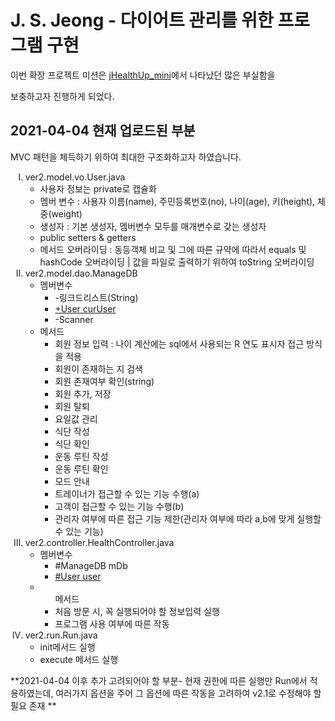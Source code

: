 # J. S. Jeong - 다이어트 관리를 위한 프로그램 구현

이번 확장 프로젝트 미션은 <a href="https://github.com/hy6219/jHealthUp_mini">jHealthUp_mini</a>에서 나타났던 많은 부실함을 

보충하고자 진행하게 되었다.

## 2021-04-04 현재 업로드된 부분

MVC 패턴을 체득하기 위하여 최대한 구조화하고자 하였습니다.

<ol type ="I">
  <li>
  ver2.model.vo.User.java
  <ul>
    <li>사용자 정보는 private로 캡슐화</li>
    <li>멤버 변수 : 사용자 이름(name), 주민등록번호(no), 나이(age), 키(height), 체중(weight)</li>
    <li>생성자    : 기본 생성자, 멤버변수 모두를 매개변수로 갖는 생성자</li>
    <li>public setters & getters</li>
    <li>메서드 오버라이딩 : 동등객체 비교 및 그에 따른 규약에 따라서 equals 및 hashCode 오버라이딩 | 값을 파일로 출력하기 위하여 toString 오버라이딩</li>
  </ul>
  </li>
  <li>
  ver2.model.dao.ManageDB
  <ul>
    <li>멤버변수
      <ul>
      <li>-링크드리스트(String)</li>
      <li><u>+User curUser</u></li>
      <li>-Scanner</li>
      </ul>
    </li>
    <li>
        메서드
        <ul>
        <li>회원 정보 입력 : 나이 계산에는 sql에서 사용되는 R 연도 표시자 접근 방식을 적용</li>
        <li>회원이 존재하는 지 검색</li>
        <li>회원 존재여부 확인(string)</li>
        <li>회원 추가, 저장</li>
        <li>회원 탈퇴</li>
        <li>요일값 관리</li>
        <li>식단 작성</li>
        <li>식단 확인</li>
        <li>운동 루틴 작성</li>
        <li>운동 루틴 확인</li>
        <li>모드 안내</li>
        <li>트레이너가 접근할 수 있는 기능 수행(a)</li>
        <li>고객이 접근할 수 있는 기능 수행(b)</li>
        <li>관리자 여부에 따른 접근 기능 제한(관리자 여부에 따라 a,b에 맞게 실행할 수 있는 기능)</li>
        </ul>
    </li>
  </ul>
  </li>
  <li>
    ver2.controller.HealthController.java
    <ul>
      <li>멤버변수
        <ul>
        <li>#ManageDB mDb</li>
        <li><u>#User user</u></li>
        </ul>
      </li>
      <li>
      <ul>
      메서드
      <li>처음 방문 시, 꼭 실행되어야 할 정보입력 실행</li>
      <li>프로그램 사용 여부에 따른 작동</li>
      </ul>
      </li>
    </ul>
    </li>
    <li>
    ver2.run.Run.java
    <ul>
      <li>init메서드 실행</li>
      <li>execute 메서드 실행</li>
    </ul>
    </li>
</ol>


**2021-04-04 이후 추가 고려되어야 할 부분- 현재 권한에 따른 실행만 Run에서 적용하였는데, 여러가지 옵션을 주어 그 옵션에 따른 작동을 고려하여 v2.1로 수정해야 할 필요 존재 **
